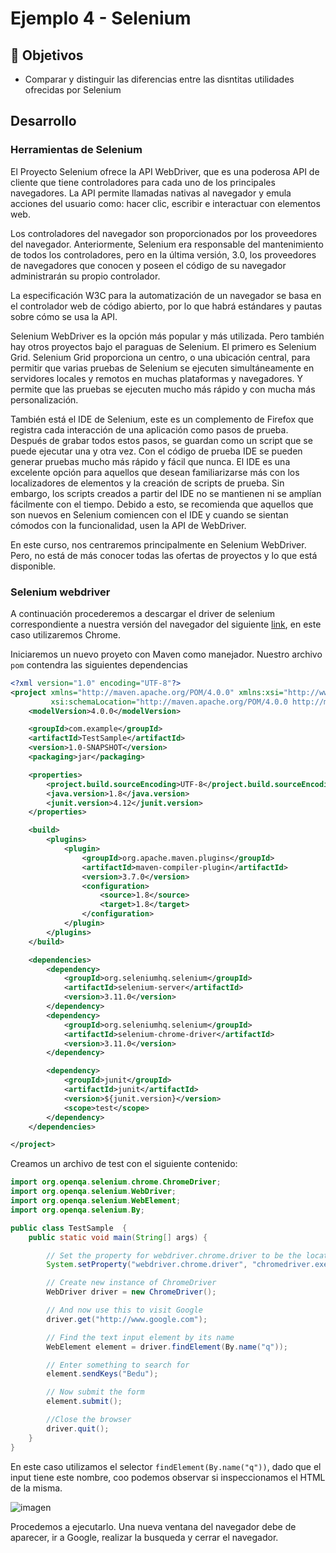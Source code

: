 # Ejemplo 4 - Selenium

## :dart: Objetivos

- Comparar y distinguir las diferencias entre las disntitas utilidades ofrecidas por Selenium


## Desarrollo

### Herramientas de Selenium

El Proyecto Selenium ofrece la API WebDriver, que es una poderosa API de cliente que tiene controladores para cada uno de los principales navegadores. La API permite llamadas nativas al navegador y emula acciones del usuario como: hacer clic, escribir e interactuar con elementos web. 

Los controladores del navegador son proporcionados por los proveedores del navegador. Anteriormente, Selenium era responsable del mantenimiento de todos los controladores, pero en la última versión, 3.0, los proveedores de navegadores que conocen y poseen el código de su navegador administrarán su propio controlador. 

La especificación W3C para la automatización de un navegador se basa en el controlador web de código abierto, por lo que habrá estándares y pautas sobre cómo se usa la API. 

Selenium WebDriver es la opción más popular y más utilizada. Pero también hay otros proyectos bajo el paraguas de Selenium. El primero es Selenium Grid. Selenium Grid proporciona un centro, o una ubicación central, para permitir que varias pruebas de Selenium se ejecuten simultáneamente en servidores locales y remotos en muchas plataformas y navegadores. Y permite que las pruebas se ejecuten mucho más rápido y con mucha más personalización.

También está el IDE de Selenium, este es un complemento de Firefox que registra cada interacción de una aplicación como pasos de prueba. Después de grabar todos estos pasos, se guardan como un script que se puede ejecutar una y otra vez. Con el código de prueba IDE se pueden generar pruebas mucho más rápido y fácil que nunca. El IDE es una excelente opción para aquellos que desean familiarizarse más con los localizadores de elementos y la creación de scripts de prueba. Sin embargo, los scripts creados a partir del IDE no se mantienen ni se amplían fácilmente con el tiempo. Debido a esto, se recomienda que aquellos que son nuevos en Selenium comiencen con el IDE y cuando se sientan cómodos con la funcionalidad, usen la API de WebDriver. 

En este curso, nos centraremos principalmente en Selenium WebDriver. Pero, no está de más conocer todas las ofertas de proyectos y lo que está disponible. 


### Selenium webdriver

A continuación procederemos a descargar el driver de selenium correspondiente a nuestra versión del navegador del siguiente [link](https://www.selenium.dev/documentation/webdriver/getting_started/install_drivers/), en este caso utilizaremos Chrome.

Iniciaremos un nuevo proyeto con Maven como manejador. Nuestro archivo `pom` contendra las siguientes dependencias

```xml
<?xml version="1.0" encoding="UTF-8"?>
<project xmlns="http://maven.apache.org/POM/4.0.0" xmlns:xsi="http://www.w3.org/2001/XMLSchema-instance"
         xsi:schemaLocation="http://maven.apache.org/POM/4.0.0 http://maven.apache.org/xsd/maven-4.0.0.xsd">
    <modelVersion>4.0.0</modelVersion>

    <groupId>com.example</groupId>
    <artifactId>TestSample</artifactId>
    <version>1.0-SNAPSHOT</version>
    <packaging>jar</packaging>

    <properties>
        <project.build.sourceEncoding>UTF-8</project.build.sourceEncoding>
        <java.version>1.8</java.version>
        <junit.version>4.12</junit.version>
    </properties>

    <build>
        <plugins>
            <plugin>
                <groupId>org.apache.maven.plugins</groupId>
                <artifactId>maven-compiler-plugin</artifactId>
                <version>3.7.0</version>
                <configuration>
                    <source>1.8</source>
                    <target>1.8</target>
                </configuration>
            </plugin>
        </plugins>
    </build>

    <dependencies>
        <dependency>
            <groupId>org.seleniumhq.selenium</groupId>
            <artifactId>selenium-server</artifactId>
            <version>3.11.0</version>
        </dependency>
        <dependency>
            <groupId>org.seleniumhq.selenium</groupId>
            <artifactId>selenium-chrome-driver</artifactId>
            <version>3.11.0</version>
        </dependency>

        <dependency>
            <groupId>junit</groupId>
            <artifactId>junit</artifactId>
            <version>${junit.version}</version>
            <scope>test</scope>
        </dependency>
    </dependencies>

</project>
```
Creamos un archivo de test con el siguiente contenido:

```java
import org.openqa.selenium.chrome.ChromeDriver;
import org.openqa.selenium.WebDriver;
import org.openqa.selenium.WebElement;
import org.openqa.selenium.By;

public class TestSample  {
    public static void main(String[] args) {

        // Set the property for webdriver.chrome.driver to be the location to your local              download of chromedriver
        System.setProperty("webdriver.chrome.driver", "chromedriver.exe");

        // Create new instance of ChromeDriver
        WebDriver driver = new ChromeDriver();

        // And now use this to visit Google
        driver.get("http://www.google.com");

        // Find the text input element by its name
        WebElement element = driver.findElement(By.name("q"));

        // Enter something to search for
        element.sendKeys("Bedu");

        // Now submit the form
        element.submit();

        //Close the browser
        driver.quit();
    }
}

```

En este caso utilizamos el selector `findElement(By.name("q"))`, dado que el input tiene este nombre, coo podemos observar si inspeccionamos el HTML de la misma.

![imagen](https://user-images.githubusercontent.com/5317347/155852200-69545a44-de1c-492f-8b42-fe16bcf7a502.png)


Procedemos a ejecutarlo. Una nueva ventana del navegador debe de aparecer, ir a Google, realizar la busqueda y cerrar el navegador.
